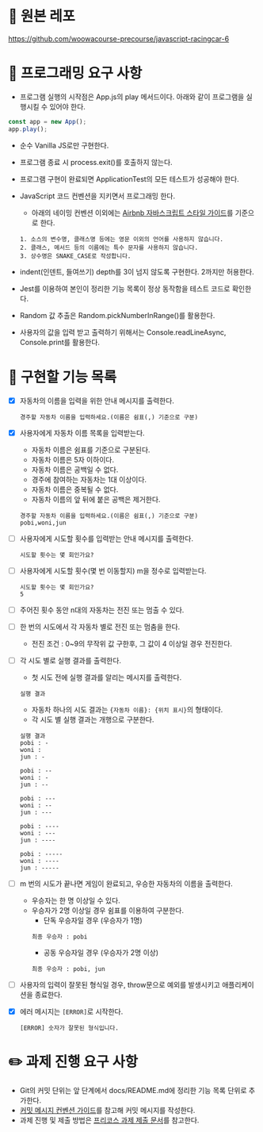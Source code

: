# 🔗 원본 레포

https://github.com/woowacourse-precourse/javascript-racingcar-6

# 🎯 프로그래밍 요구 사항

- 프로그램 실행의 시작점은 App.js의 play 메서드이다. 아래와 같이 프로그램을 실행시킬 수 있어야 한다.

```js
const app = new App();
app.play();
```

- 순수 Vanilla JS로만 구현한다.
- 프로그램 종료 시 process.exit()를 호출하지 않는다.
- 프로그램 구현이 완료되면 ApplicationTest의 모든 테스트가 성공해야 한다.
- JavaScript 코드 컨벤션을 지키면서 프로그래밍 한다.

  - 아래의 네이밍 컨벤션 이외에는 [Airbnb 자바스크립트 스타일 가이드](https://github.com/airbnb/javascript)를 기준으로 한다.

  ```
  1. 소스의 변수명, 클래스명 등에는 영문 이외의 언어를 사용하지 않습니다.
  2. 클래스, 메서드 등의 이름에는 특수 문자를 사용하지 않습니다.
  3. 상수명은 SNAKE_CASE로 작성합니다.
  ```

- indent(인덴트, 들여쓰기) depth를 3이 넘지 않도록 구현한다. 2까지만 허용한다.
- Jest를 이용하여 본인이 정리한 기능 목록이 정상 동작함을 테스트 코드로 확인한다.
- Random 값 추출은 Random.pickNumberInRange()를 활용한다.
- 사용자의 값을 입력 받고 출력하기 위해서는 Console.readLineAsync, Console.print를 활용한다.

# 🚀 구현할 기능 목록

- [x] 자동차의 이름을 입력을 위한 안내 메시지를 출력한다.
  ```
  경주할 자동차 이름을 입력하세요.(이름은 쉼표(,) 기준으로 구분)
  ```
- [x] 사용자에게 자동차 이름 목록을 입력받는다.

  - 자동차 이름은 쉼표를 기준으로 구분된다.
  - 자동차 이름은 5자 이하이다.
  - 자동차 이름은 공백일 수 없다.
  - 경주에 참여하는 자동차는 1대 이상이다.
  - 자동차 이름은 중복될 수 없다.
  - 자동차 이름의 앞 뒤에 붙은 공백은 제거한다.

  ```
  경주할 자동차 이름을 입력하세요.(이름은 쉼표(,) 기준으로 구분)
  pobi,woni,jun
  ```

- [ ] 사용자에게 시도할 횟수를 입력받는 안내 메시지를 출력한다.

  ```
  시도할 횟수는 몇 회인가요?
  ```

- [ ] 사용자에게 시도할 횟수(몇 번 이동할지) m을 정수로 입력받는다.

  ```
  시도할 횟수는 몇 회인가요?
  5
  ```

- [ ] 주어진 횟수 동안 n대의 자동차는 전진 또는 멈출 수 있다.
- [ ] 한 번의 시도에서 각 자동차 별로 전진 또는 멈춤을 한다.
  - 전진 조건 : 0~9의 무작위 값 구한후, 그 값이 4 이상일 경우 전진한다.
- [ ] 각 시도 별로 실행 결과를 출력한다.

  - 첫 시도 전에 실행 결과를 알리는 메시지를 출력한다.

  ```
  실행 결과
  ```

  - 자동차 하나의 시도 결과는 `{자동차 이름}: {위치 표시}`의 형태이다.
  - 각 시도 별 실행 결과는 개행으로 구분한다.

  ```
  실행 결과
  pobi : -
  woni :
  jun : -

  pobi : --
  woni : -
  jun : --

  pobi : ---
  woni : --
  jun : ---

  pobi : ----
  woni : ---
  jun : ----

  pobi : -----
  woni : ----
  jun : -----
  ```

- [ ] m 번의 시도가 끝나면 게임이 완료되고, 우승한 자동차의 이름을 출력한다.
  - 우승자는 한 명 이상일 수 있다.
  - 우승자가 2명 이상일 경우 쉼표를 이용하여 구분한다.
    - 단독 우승자일 경우 (우승자가 1명)
    ```
    최종 우승자 : pobi
    ```
    - 공동 우승자일 경우 (우승자가 2명 이상)
    ```
    최종 우승자 : pobi, jun
    ```
- [ ] 사용자의 입력이 잘못된 형식일 경우, throw문으로 예외를 발생시키고 애플리케이션을 종료한다.
- [x] 에러 메시지는 `[ERROR]`로 시작한다.

  ```
  [ERROR] 숫자가 잘못된 형식입니다.
  ```

# ✏️ 과제 진행 요구 사항

- Git의 커밋 단위는 앞 단계에서 docs/README.md에 정리한 기능 목록 단위로 추가한다.
- [커밋 메시지 컨벤션 가이드](https://gist.github.com/stephenparish/9941e89d80e2bc58a153)를 참고해 커밋 메시지를 작성한다.
- 과제 진행 및 제출 방법은 [프리코스 과제 제출 문서](https://github.com/woowacourse/woowacourse-docs/tree/main/precourse)를 참고한다.
